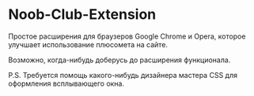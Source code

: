 # Noob-Club-Extension
Простое расширения для браузеров Google Chrome и Opera, которое улучшает использование плюсомета на сайтe.

Возможно, когда-нибудь доберусь до расширения функционала.

P.S. Требуется помощь какого-нибудь дизайнера мастера CSS для оформления всплывающего окна.
